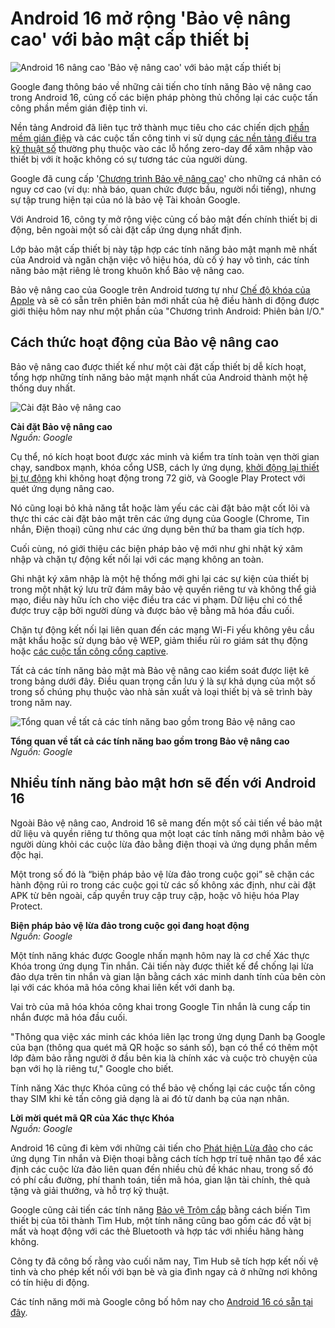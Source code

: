# Android 16 mở rộng 'Bảo vệ nâng cao' với bảo mật cấp thiết bị

![Android 16 nâng cao 'Bảo vệ nâng cao' với bảo mật cấp thiết bị](https://www.bleepstatic.com/content/hl-images/2024/05/15/android-holding-shield.jpg)

Google đang thông báo về những cải tiến cho tính năng Bảo vệ nâng cao trong Android 16, củng cố các biện pháp phòng thủ chống lại các cuộc tấn công phần mềm gián điệp tinh vi.

Nền tảng Android đã liên tục trở thành mục tiêu cho các chiến dịch [phần mềm gián điệp](https://www.bleepingcomputer.com/news/security/new-android-spyware-found-on-phone-seized-by-russian-fsb/) và các cuộc tấn công tinh vi sử dụng [các nền tảng điều tra kỹ thuật số](https://www.bleepingcomputer.com/news/security/google-fixes-android-zero-days-exploited-in-targeted-attacks/) thường phụ thuộc vào các lỗ hổng zero-day để xâm nhập vào thiết bị với ít hoặc không có sự tương tác của người dùng.

Google đã cung cấp '[Chương trình Bảo vệ nâng cao](https://landing.google.com/intl/en%5Fin/advancedprotection/)' cho những cá nhân có nguy cơ cao (ví dụ: nhà báo, quan chức được bầu, người nổi tiếng), nhưng sự tập trung hiện tại của nó là bảo vệ Tài khoản Google.

Với Android 16, công ty mở rộng việc củng cố bảo mật đến chính thiết bị di động, bên ngoài một số cài đặt cấp ứng dụng nhất định.

Lớp bảo mật cấp thiết bị này tập hợp các tính năng bảo mật mạnh mẽ nhất của Android và ngăn chặn việc vô hiệu hóa, dù cố ý hay vô tình, các tính năng bảo mật riêng lẻ trong khuôn khổ Bảo vệ nâng cao.

Bảo vệ nâng cao của Google trên Android tương tự như [Chế độ khóa của Apple](https://www.bleepingcomputer.com/news/apple/apple-s-new-lockdown-mode-defends-against-government-spyware/) và sẽ có sẵn trên phiên bản mới nhất của hệ điều hành di động được giới thiệu hôm nay như một phần của "Chương trình Android: Phiên bản I/O."

## Cách thức hoạt động của Bảo vệ nâng cao

Bảo vệ nâng cao được thiết kế như một cài đặt cấp thiết bị dễ kích hoạt, tổng hợp những tính năng bảo mật mạnh nhất của Android thành một hệ thống duy nhất.

![Cài đặt Bảo vệ nâng cao](https://www.bleepstatic.com/images/news/u/1220909/2025/May/1_%20Advanced%20Protection%20settings.jpg)

**Cài đặt Bảo vệ nâng cao**  
_Nguồn: Google_

Cụ thể, nó kích hoạt boot được xác minh và kiểm tra tính toàn vẹn thời gian chạy, sandbox mạnh, khóa cổng USB, cách ly ứng dụng, [khởi động lại thiết bị tự động](https://www.bleepingcomputer.com/news/security/google-adds-android-auto-reboot-to-block-forensic-data-extractions/) khi không hoạt động trong 72 giờ, và Google Play Protect với quét ứng dụng nâng cao.

Nó cũng loại bỏ khả năng tắt hoặc làm yếu các cài đặt bảo mật cốt lõi và thực thi các cài đặt bảo mật trên các ứng dụng của Google (Chrome, Tin nhắn, Điện thoại) cũng như các ứng dụng bên thứ ba tham gia tích hợp.

Cuối cùng, nó giới thiệu các biện pháp bảo vệ mới như ghi nhật ký xâm nhập và chặn tự động kết nối lại với các mạng không an toàn.

Ghi nhật ký xâm nhập là một hệ thống mới ghi lại các sự kiện của thiết bị trong một nhật ký lưu trữ đám mây bảo vệ quyền riêng tư và không thể giả mạo, điều này hữu ích cho việc điều tra các vi phạm. Dữ liệu chỉ có thể được truy cập bởi người dùng và được bảo vệ bằng mã hóa đầu cuối.

Chặn tự động kết nối lại liên quan đến các mạng Wi-Fi yếu không yêu cầu mật khẩu hoặc sử dụng bảo vệ WEP, giảm thiểu rủi ro giám sát thụ động hoặc [các cuộc tấn công cổng captive](https://www.bleepingcomputer.com/news/security/australian-charged-for-evil-twin-wifi-attack-on-plane/).

Tất cả các tính năng bảo mật mà Bảo vệ nâng cao kiểm soát được liệt kê trong bảng dưới đây. Điều quan trọng cần lưu ý là sự khả dụng của một số trong số chúng phụ thuộc vào nhà sản xuất và loại thiết bị và sẽ trình bày trong năm nay.

![Tổng quan về tất cả các tính năng bao gồm trong Bảo vệ nâng cao](https://www.bleepstatic.com/images/news/u/1220909/2025/May/3_%20Advanced%20Protection%20table.jpg)

**Tổng quan về tất cả các tính năng bao gồm trong Bảo vệ nâng cao**  
_Nguồn: Google_

## Nhiều tính năng bảo mật hơn sẽ đến với Android 16

Ngoài Bảo vệ nâng cao, Android 16 sẽ mang đến một số cải tiến về bảo mật dữ liệu và quyền riêng tư thông qua một loạt các tính năng mới nhằm bảo vệ người dùng khỏi các cuộc lừa đảo bằng điện thoại và ứng dụng phần mềm độc hại.

Một trong số đó là “biện pháp bảo vệ lừa đảo trong cuộc gọi” sẽ chặn các hành động rủi ro trong các cuộc gọi từ các số không xác định, như cài đặt APK từ bên ngoài, cấp quyền truy cập truy cập, hoặc vô hiệu hóa Play Protect.

**Biện pháp bảo vệ lừa đảo trong cuộc gọi đang hoạt động**  
_Nguồn: Google_

Một tính năng khác được Google nhấn mạnh hôm nay là cơ chế Xác thực Khóa trong ứng dụng Tin nhắn. Cải tiến này được thiết kế để chống lại lừa đảo dựa trên tin nhắn và gian lận bằng cách xác minh danh tính của bên còn lại với các khóa mã hóa công khai liên kết với danh bạ.

Vai trò của mã hóa khóa công khai trong Google Tin nhắn là cung cấp tin nhắn được mã hóa đầu cuối.

"Thông qua việc xác minh các khóa liên lạc trong ứng dụng Danh bạ Google của bạn (thông qua quét mã QR hoặc so sánh số), bạn có thể có thêm một lớp đảm bảo rằng người ở đầu bên kia là chính xác và cuộc trò chuyện của bạn với họ là riêng tư," Google cho biết.

Tính năng Xác thực Khóa cũng có thể bảo vệ chống lại các cuộc tấn công thay SIM khi kẻ tấn công giả dạng là ai đó từ danh bạ của nạn nhân.

**Lời mời quét mã QR của Xác thực Khóa**  
_Nguồn: Google_

Android 16 cũng đi kèm với những cải tiến cho [Phát hiện Lừa đảo](https://www.bleepingcomputer.com/news/security/google-expands-android-ai-scam-detection-to-more-pixel-devices/) cho các ứng dụng Tin nhắn và Điện thoại bằng cách tích hợp trí tuệ nhân tạo để xác định các cuộc lừa đảo liên quan đến nhiều chủ đề khác nhau, trong số đó có phí cầu đường, phí thanh toán, tiền mã hóa, gian lận tài chính, thẻ quà tặng và giải thưởng, và hỗ trợ kỹ thuật.

Google cũng cải tiến các tính năng [Bảo vệ Trộm cắp](https://www.bleepingcomputer.com/news/google/android-to-add-new-anti-theft-and-data-protection-features/) bằng cách biến Tìm thiết bị của tôi thành Tìm Hub, một tính năng cũng bao gồm các đồ vật bị mất và hoạt động với các thẻ Bluetooth và hợp tác với nhiều hãng hàng không.

Công ty đã công bố rằng vào cuối năm nay, Tìm Hub sẽ tích hợp kết nối vệ tinh và cho phép kết nối với bạn bè và gia đình ngay cả ở những nơi không có tín hiệu di động.

Các tính năng mới mà Google công bố hôm nay cho [Android 16 có sẵn tại đây](http://www.android.com/new-features-on-android/io-2025/).